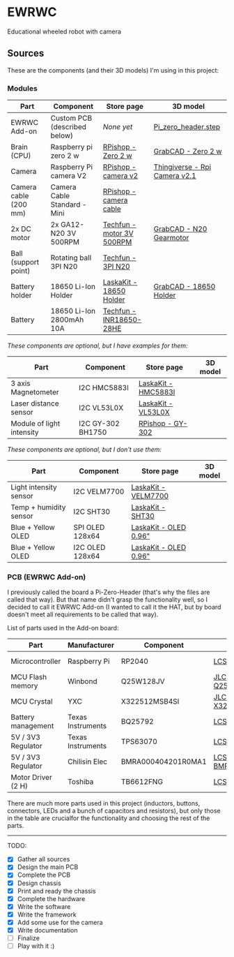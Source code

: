 # EWRWC
Educational wheeled robot with camera

## Sources

These are the components (and their 3D models) I'm using in this project:

### Modules

| Part | Component | Store page | 3D model |
| ---------- | ---------- | ---------- | ---------- |
| EWRWC Add-on | Custom PCB (described below) | *None yet* | [Pi_zero_header.step](PCB/Pi_zero_header.step)
| Brain (CPU) | Raspberry pi zero 2 w | [RPishop - Zero 2 w](https://rpishop.cz/zero/4311-raspberry-pi-zero-2-w-5056561800004.html) | [GrabCAD - Zero 2 w](https://grabcad.com/library/raspberry-pi-zero-2-w-1) |
| Camera | Raspberry Pi camera V2 | [RPishop - camera v2](https://rpishop.cz/mipi-kamerove-moduly/329-raspberry-pi-kamera-modul-v2.html) | [Thingiverse - Rpi Camera v2.1](https://www.thingiverse.com/thing:2376448/files) |
| Camera cable (200 mm) | Camera Cable Standard - Mini | [RPishop - camera cable](https://rpishop.cz/mipi-kamerove-moduly/329-raspberry-pi-kamera-modul-v2.html) | []() |
| 2x DC motor | 2x GA12-N20 3V 500RPM | [Techfun - motor 3V 500RPM](https://techfun.sk/produkt/dc-motorcek-s-prevodom-rozne-typy/?attribute_pa_motor=3v-500rpm) | [GrabCAD - N20 Gearmotor](https://grabcad.com/library/dc-micro-metal-gearmotor-1) |
| Ball (support point) | Rotating ball 3PI N20 | [Techfun - 3PI N20](https://techfun.sk/produkt/gulicka-n20-pre-stavebnice-robotickych-auticok/) | []() |
| Battery holder | 18650 Li-Ion Holder | [LaskaKit - 18650 Holder](https://www.laskakit.cz/bateriovy-box-1x18650-dratove-vyvody/) | [GrabCAD - 18650 Holder](https://grabcad.com/library/18650-battery-holder-generic-1) |
| Battery | 18650 Li-Ion 2800mAh 10A | [Techfun - INR18650-28HE](https://techfun.sk/produkt/18650-bateria-tenpower-inr18650-28he-2800mah-10a/) | []() |

*These components are optional, but I have examples for them:*

| Part | Component | Store page | 3D model |
| ---------- | ---------- | ---------- | ---------- |
| 3 axis Magnetometer | I2C HMC5883l | [LaskaKit - HMC5883l](https://www.laskakit.cz/3-osy-magnetometr-a-kompas-hmc5883l/) | []() |
| Laser distance sensor | I2C VL53L0X | [LaskaKit - VL53L0X](https://www.laskakit.cz/laserovy-senzor-vzdalenosti-gy-vl53l0x-i2c/) | []() |
| Module of light intensity | I2C GY-302 BH1750 | [RPishop - GY-302](https://rpishop.cz/svetlo/2435-modul-intenzity-svetla-gy-302-bh1750.html) | []() |

*These components are optional, but I don't use them:*

| Part | Component | Store page | 3D model |
| ---------- | ---------- | ---------- | ---------- |
| Light intensity sensor | I2C VELM7700 | [LaskaKit - VELM7700](https://www.laskakit.cz/snimac-intenzity-osvetleni-veml7700--i2c/) | []() |
| Temp + humidity sensor | I2C SHT30 | [LaskaKit - SHT30](https://www.laskakit.cz/senzor-teploty-a-vlhkosti-vzduchu-sht30/) | []() |
| Blue + Yellow OLED | SPI OLED 128x64 | [LaskaKit - OLED 0.96"](https://www.laskakit.cz/oled-displej-modry-a-zluty-128x64-0-96--spi/) | []() |
| Blue + Yellow OLED | I2C OLED 128x64 | [LaskaKit - OLED 0.96"](https://www.laskakit.cz/oled-displej-modry-a-zluty-128x64-0-96--i2c/) | []() |


### PCB (EWRWC Add-on)

I previously called the board a Pi-Zero-Header (that's why the files are called that way).
But that name didn't grasp the functionality well, so I decided to call it EWRWC Add-on (I wanted to call it the HAT, but by board doesn't meet all requirements to be called that way).

List of parts used in the Add-on board:

| Part | Manufacturer | Component | Store page | Documentation |
| ---------- | ---------- | ---------- | ---------- | ---------- |
| Microcontroller | Raspberry Pi | RP2040 | [LCSC - RP2040](https://www.lcsc.com/product-detail/Microcontroller-Units-MCUs-MPUs-SOCs_Raspberry-Pi-RP2040_C2040.html) | [rp2040-datasheet.pdf](https://datasheets.raspberrypi.com/rp2040/rp2040-datasheet.pdf) |
| MCU Flash memory | Winbond | Q25W128JV | [JLCPCB - Q25W128JVSIQ](https://jlcpcb.com/partdetail/WinbondElec-W25Q128JVSIQ/C97521) | [W25Q128JV.pdf](https://www.winbond.com/resource-files/W25Q128JV%20RevI%2008232021%20Plus.pdf) |
| MCU Crystal | YXC | X322512MSB4SI | [JLCPCB - X322512MSB4SI](https://jlcpcb.com/partdetail/Yxc-X322512MSB4SI/C9002) | [YSX321SL.pdf](https://image.seapx.com/mall/yangxin/3/20231030/YSX321SL-687795.pdf) |
| Battery management | Texas Instruments | BQ25792 | [LCSC - BQ25792](https://www.lcsc.com/product-detail/Battery-Management-ICs_Texas-Instruments-BQ25792RQMR_C2862876.html) | [bq25792.pdf](https://www.ti.com/lit/ds/symlink/bq25792.pdf) |
| 5V / 3V3 Regulator | Texas Instruments | TPS63070 | [LCSC - TPS63070](https://www.lcsc.com/product-detail/DC-DC-Converters_Texas-Instruments-TPS63070RNMR_C109322.html) | [tps63070.pdf](https://www.ti.com/lit/ds/symlink/tps63070.pdf) |
| 5V / 3V3 Regulator | Chilisin Elec | BMRA000404201R0MA1 | [LCSC - BMRA000404201R0](https://www.lcsc.com/product-detail/Power-Inductors_Chilisin-Elec-BMRA000404201R0MA1_C2838337.html) | [BMRx_Series.pdf](https://www.chilisin.com/upload/media/product/power/file/BMRx_Series.pdf) |
| Motor Driver (2 H) | Toshiba | TB6612FNG | [LCSC - TB6612FNG](https://www.lcsc.com/product-detail/Motor-Driver-ICs_TOSHIBA-TB6612FNG-O-C-8-EL_C88224.html) | [TB6612FNG.pdf](https://toshiba.semicon-storage.com/info/TB6612FNG_datasheet_en_20141001.pdf?did=10660&prodName=TB6612FNG) |

There are much more parts used in this project (inductors, buttons, connectors, LEDs and a bunch of capacitors and resistors), but only those in the table are crucialfor the functionality and choosing the rest of the parts.

--------------------------------------------------

TODO:

- [x] Gather all sources
- [x] Design the main PCB
- [x] Complete the PCB
- [x] Design chassis
- [x] Print and ready the chassis
- [x] Complete the hardware
- [x] Write the software
- [x] Write the framework
- [x] Add some use for the camera
- [x] Write documentation
- [ ] Finalize
- [ ] Play with it :)
